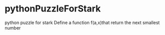 # pythonPuzzleForStark
python puzzle for stark
Define a function f(a,x)that return the next smallest number
